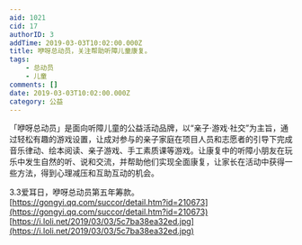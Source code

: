 ```yaml
---
aid: 1021
cid: 17
authorID: 3
addTime: 2019-03-03T10:02:00.000Z
title: 咿呀总动员，关注帮助听障儿童康复。
tags:
    - 总动员
    - 儿童
comments: []
date: 2019-03-03T10:02:00.000Z
category: 公益
---
```


「咿呀总动员」是面向听障儿童的公益活动品牌，以“亲子·游戏·社交”为主旨，通过轻松有趣的游戏设置，让成对参与的亲子家庭在项目人员和志愿者的引导下完成音乐律动、绘本阅读、亲子游戏、手工素质课等游戏。让康复中的听障小朋友在玩乐中发生自然的听、说和交流，并帮助他们实现全面康复，让家长在活动中获得一些方法，得到心理减压和互助互动的机会。

3.3爱耳日，咿呀总动员第五年筹款。[https://gongyi.qq.com/succor/detail.htm?id=210673](https://gongyi.qq.com/succor/detail.htm?id=210673) [https://i.loli.net/2019/03/03/5c7ba38ea32ed.jpg](https://i.loli.net/2019/03/03/5c7ba38ea32ed.jpg)
